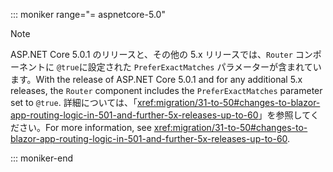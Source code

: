 ::: moniker range="= aspnetcore-5.0"

> [!NOTE]
> <span data-ttu-id="268dd-101">ASP.NET Core 5.0.1 のリリースと、その他の 5.x リリースでは、`Router` コンポーネントに `@true`に設定された `PreferExactMatches` パラメーターが含まれています。</span><span class="sxs-lookup"><span data-stu-id="268dd-101">With the release of ASP.NET Core 5.0.1 and for any additional 5.x releases, the `Router` component includes the `PreferExactMatches` parameter set to `@true`.</span></span> <span data-ttu-id="268dd-102">詳細については、「<xref:migration/31-to-50#changes-to-blazor-app-routing-logic-in-501-and-further-5x-releases-up-to-60>」を参照してください。</span><span class="sxs-lookup"><span data-stu-id="268dd-102">For more information, see <xref:migration/31-to-50#changes-to-blazor-app-routing-logic-in-501-and-further-5x-releases-up-to-60>.</span></span>

::: moniker-end
